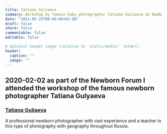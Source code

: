 ```yaml
---
title: Tatiana Guliaeva
summary: Workshop by famous baby photographer Tatiana Guliaeva at Newborn Forum, Moscow
date: "2021-05-25T00:00:00+01:00"
draft: false
share: false
commentable: false
editable: false

# Optional header image (relative to `static/media/` folder).
header:
  caption: ""
  image: ""
---
```

## 2020-02-02 as part of the Newborn Forum I attended the workshop of the famous newborn photographer Tatiana Gulyaeva
### [Tatiana Guliaeva](https://guliaeva.ru)
A professional newborn photographer with vast experience and a teacher in this type of photography with geography throughout Russia.